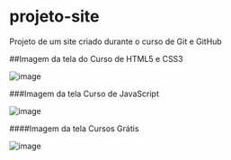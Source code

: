 # projeto-site
 Projeto de um site criado durante o curso de Git e GitHub

##Imagem da tela do Curso de HTML5 e CSS3

![image](https://user-images.githubusercontent.com/30711377/175781121-6544d116-7742-4ef5-9fbd-04b0d82718d9.png)

###Imagem da tela Curso de JavaScript

![image](https://user-images.githubusercontent.com/30711377/175781154-77eb4b53-598e-484e-8593-f49f3ec132fb.png)

####Imagem da tela Cursos Grátis

![image](https://user-images.githubusercontent.com/30711377/175781198-e224ab00-dd1f-40fd-9e39-b35c3d6e4e74.png)
